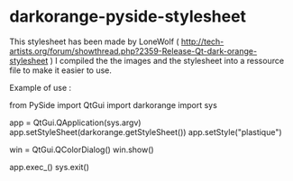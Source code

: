 # darkorange-pyside-stylesheet

This stylesheet has been made by LoneWolf ( http://tech-artists.org/forum/showthread.php?2359-Release-Qt-dark-orange-stylesheet )
I compiled the the images and the stylesheet into a ressource file to make it easier to use.

Example of use :

from PySide import QtGui
import darkorange
import sys

app = QtGui.QApplication(sys.argv)
app.setStyleSheet(darkorange.getStyleSheet())
app.setStyle("plastique")

win = QtGui.QColorDialog()
win.show()

app.exec_()
sys.exit()
